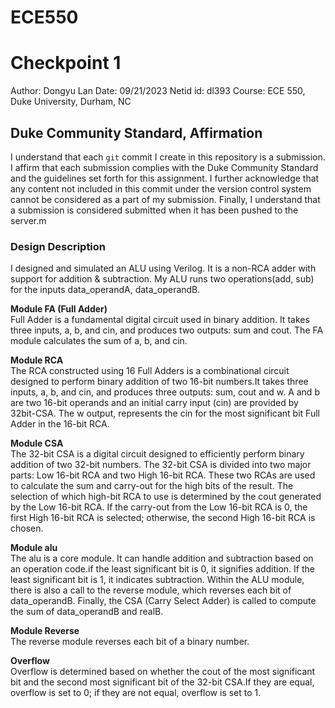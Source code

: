 # ECE550

# Checkpoint 1
 Author: Dongyu Lan
 Date: 09/21/2023
 Netid id: dl393
 Course: ECE 550, Duke University, Durham, NC

## Duke Community Standard, Affirmation
I understand that each `git` commit I create in this repository is a submission. I affirm that each submission complies with the Duke Community Standard and the guidelines set forth for this assignment. I further acknowledge that any content not included in this commit under the version control system cannot be considered as a part of my submission. Finally, I understand that a submission is considered submitted when it has been pushed to the server.m

### Design Description
I designed and simulated an ALU using Verilog. It is a non-RCA adder with support for addition & subtraction.
My ALU runs two operations(add, sub) for the inputs data_operandA, data_operandB. 

**Module FA (Full Adder)**
<br>Full Adder is a fundamental digital circuit used in binary addition. It takes three inputs, a, b, and cin, and produces two outputs: sum and cout. The FA module calculates the sum of a, b, and cin.

**Module RCA**
<br>The RCA constructed using 16 Full Adders is a combinational circuit designed to perform binary addition of two 16-bit numbers.It takes three inputs, a, b, and cin, and produces three outputs: sum, cout and w. A and b are two 16-bit operands and an initial carry input (cin) are provided by 32bit-CSA. The w output, represents the cin for the most significant bit Full Adder in the 16-bit RCA.

**Module CSA**
<br>The 32-bit CSA is a digital circuit designed to efficiently perform binary addition of two 32-bit numbers. The 32-bit CSA is divided into two major parts: Low 16-bit RCA and two High 16-bit RCA. These two RCAs are used to calculate the sum and carry-out for the high bits of the result. The selection of which high-bit RCA to use is determined by the cout generated by the Low 16-bit RCA. If the carry-out from the Low 16-bit RCA is 0, the first High 16-bit RCA is selected; otherwise, the second High 16-bit RCA is chosen.

**Module alu**
<br>The alu is a core module. It can handle addition and subtraction based on an operation code.if the least significant bit is 0, it signifies addition. If the least significant bit is 1, it indicates subtraction. Within the ALU module, there is also a call to the reverse module, which reverses each bit of data_operandB. Finally, the CSA (Carry Select Adder) is called to compute the sum of data_operandB and realB.

**Module Reverse**
<br>The reverse module reverses each bit of a binary number.

**Overflow**
<br>Overflow is determined based on whether the cout of the most significant bit and the second most significant bit of the 32-bit CSA.If they are equal, overflow is set to 0; if they are not equal, overflow is set to 1.





